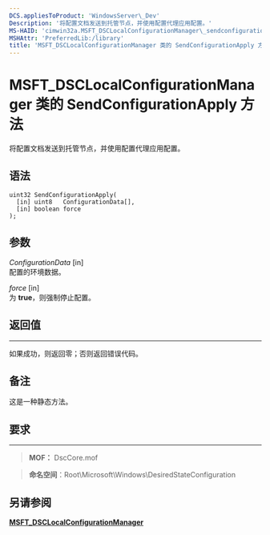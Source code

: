 ```yaml
---
DCS.appliesToProduct: 'WindowsServer\_Dev'
Description: '将配置文档发送到托管节点，并使用配置代理应用配置。'
MS-HAID: 'cimwin32a.MSFT_DSCLocalConfigurationManager\_sendconfigurationapply'
MSHAttr: 'PreferredLib:/library'
title: 'MSFT_DSCLocalConfigurationManager 类的 SendConfigurationApply 方法'
---
```


# MSFT_DSCLocalConfigurationManager 类的 SendConfigurationApply 方法

将配置文档发送到托管节点，并使用配置代理应用配置。

语法
------

```mof
uint32 SendConfigurationApply(
  [in] uint8   ConfigurationData[],
  [in] boolean force
);
```

参数
----------

*ConfigurationData* \[in\]  
配置的环境数据。

*force* \[in\]  
为 **true**，则强制停止配置。

## 返回值
------------

如果成功，则返回零；否则返回错误代码。

## 备注

这是一种静态方法。

## 要求
------------
>**MOF：** DscCore.mof

>**命名空间**：Root\Microsoft\Windows\DesiredStateConfiguration


## 另请参阅


[**MSFT_DSCLocalConfigurationManager**](msft-dsclocalconfigurationmanager.md)


 

 





<!--HONumber=Apr16_HO2-->


